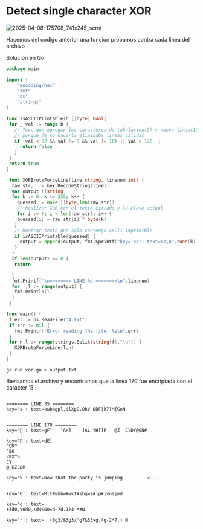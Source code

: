 # Detect single character XOR

![2025-04-08-175708_741x245_scrot](https://github.com/user-attachments/assets/b1acdb20-0bab-4cd2-9f93-46770f21ce84)

Hacemos del codigo anterior una funcion probamos contra cada linea del archivo

Solucion en Go:
``` go
package main

import (
	"encoding/hex"
	"fmt"
	"os"
	"strings"
)

func isASCIIPrintable(b []byte) bool{
 for _,val := range b {
   // Tuve que agregar los caracteres de tabulacion(9) y nueva linea(10)
   // porque de no hacerlo eliminaba lineas validas
   if (val < 32 && val != 9 && val != 10) || val > 126  {
     return false
   }
 }
 return true
}

 func XORBruteForceLine(line string, linenum int) {
  raw_str,_ := hex.DecodeString(line)
  var output []string
  for k := 0; k <= 255; k++ {
    guessed := make([]byte,len(raw_str))
    // Realizar XOR con el texto cifrado y la clave actual
    for i := 0; i < len(raw_str); i++ {
    guessed[i] = raw_str[i] ^ byte(k)
   }
   // Mostrar texto que solo contenga ASCII imprimible
   if isASCIIPrintable(guessed) {
     output = append(output, fmt.Sprintf("key='%c': text=%s\n",rune(k) ,string(guessed)))
   }
  }
  if len(output) == 0 {
   return

  }
  fmt.Printf("\n======== LINE %d ========\n",linenum)
  for _,l := range(output) {
   fmt.Println(l)
  }
 }

func main() {
 f,err := os.ReadFile("4.txt")
 if err != nil {
   fmt.Printf("Error reading the file: %s\n",err)
 }
 for n,l := range(strings.Split(string(f),"\n")) {
   XORBruteForceLine(l,n)
 }
}
```

```
go run xor.go > output.txt
```

Revisamos el archivo y encontramos que la linea 170 fue encriptada con el caracter '5':
```

======== LINE 35 ========
key='s': text=kwb%gpl,$lXgO.OhV	8DF|k7)M{GoN


======== LINE 170 ========
key='': text=gF^	]AH]	]AL	YH[]P	@Z	C\DY@GN#

key='': text=dE]
^BK^
^BO
ZKX^S
CY
@_GZCDM 

key='5': text=Now that the party is jumping         <---


key='6': text=Mlt#wkbw#wkf#sbqwz#jp#ivnsjmd	

key='q': text=
+3d0,%0d0,!d4%60=d-7d.1)4-*#N

key='r': text=	(0g3/&3g3/"g7&53>g.4g-2*7.) M
```
